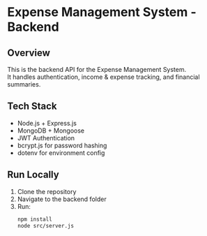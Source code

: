 # Expense Management System - Backend

## Overview
This is the backend API for the Expense Management System.  
It handles authentication, income & expense tracking, and financial summaries.

## Tech Stack
- Node.js + Express.js  
- MongoDB + Mongoose  
- JWT Authentication  
- bcrypt.js for password hashing  
- dotenv for environment config  

## Run Locally
1. Clone the repository  
2. Navigate to the backend folder  
3. Run:
   ```bash
   npm install
   node src/server.js

